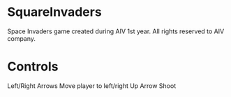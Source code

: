 # SquareInvaders
 Space Invaders game created during AIV 1st year.
 All rights reserved to AIV company.

# Controls
 Left/Right Arrows   Move player to left/right
 Up Arrow            Shoot